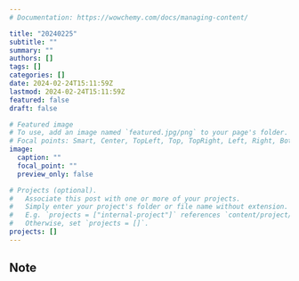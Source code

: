 ```yaml
---
# Documentation: https://wowchemy.com/docs/managing-content/

title: "20240225"
subtitle: ""
summary: ""
authors: []
tags: []
categories: []
date: 2024-02-24T15:11:59Z
lastmod: 2024-02-24T15:11:59Z
featured: false
draft: false

# Featured image
# To use, add an image named `featured.jpg/png` to your page's folder.
# Focal points: Smart, Center, TopLeft, Top, TopRight, Left, Right, BottomLeft, Bottom, BottomRight.
image:
  caption: ""
  focal_point: ""
  preview_only: false

# Projects (optional).
#   Associate this post with one or more of your projects.
#   Simply enter your project's folder or file name without extension.
#   E.g. `projects = ["internal-project"]` references `content/project/deep-learning/index.md`.
#   Otherwise, set `projects = []`.
projects: []
---
```


## Note

